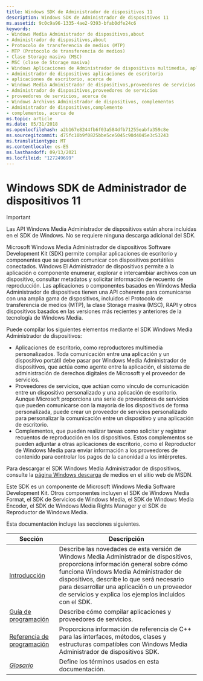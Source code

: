 ```yaml
---
title: Windows SDK de Administrador de dispositivos 11
description: Windows SDK de Administrador de dispositivos 11
ms.assetid: 9c0c9a96-1335-4ae2-9393-bfab0dfe24c6
keywords:
- Windows Media Administrador de dispositivos,about
- Administrador de dispositivos,about
- Protocolo de transferencia de medios (MTP)
- MTP (Protocolo de transferencia de medios)
- Clase Storage masiva (MSC)
- MSC (clase de Storage masiva)
- Windows Aplicaciones de Administrador de dispositivos multimedia, aplicaciones de escritorio
- Administrador de dispositivos aplicaciones de escritorio
- aplicaciones de escritorio, acerca de
- Windows Media Administrador de dispositivos,proveedores de servicios
- Administrador de dispositivos,proveedores de servicios
- proveedores de servicios, acerca de
- Windows Archivos Administrador de dispositivos, complementos
- Administrador de dispositivos,complemento
- complementos, acerca de
ms.topic: article
ms.date: 05/31/2018
ms.openlocfilehash: a2b167e8244fb6f03a584dfb71255eabfa359c8e
ms.sourcegitcommit: d75fc10b9f0825bbe5ce5045c90d4045e3c53243
ms.translationtype: MT
ms.contentlocale: es-ES
ms.lasthandoff: 09/13/2021
ms.locfileid: "127249699"
---
```

# <a name="windows-media-device-manager-11-sdk"></a>Windows SDK de Administrador de dispositivos 11

> [!IMPORTANT]
> Las API Windows Media Administrador de dispositivos están ahora incluidas en el SDK de Windows. No se requiere ninguna descarga adicional del SDK.

 

Microsoft Windows Media Administrador de dispositivos Software Development Kit (SDK) permite compilar aplicaciones de escritorio y componentes que se pueden comunicar con dispositivos portátiles conectados. Windows El Administrador de dispositivos permite a la aplicación o componente enumerar, explorar e intercambiar archivos con un dispositivo, consultar metadatos y solicitar información de recuento de reproducción. Las aplicaciones o componentes basados en Windows Media Administrador de dispositivos tienen una API coherente para comunicarse con una amplia gama de dispositivos, incluidos el Protocolo de transferencia de medios (MTP), la clase Storage masiva (MSC), RAPI y otros dispositivos basados en las versiones más recientes y anteriores de la tecnología de Windows Media.

Puede compilar los siguientes elementos mediante el SDK Windows Media Administrador de dispositivos:

-   Aplicaciones de escritorio, como reproductores multimedia personalizados. Toda comunicación entre una aplicación y un dispositivo portátil debe pasar por Windows Media Administrador de dispositivos, que actúa como agente entre la aplicación, el sistema de administración de derechos digitales de Microsoft y el proveedor de servicios.
-   Proveedores de servicios, que actúan como vínculo de comunicación entre un dispositivo personalizado y una aplicación de escritorio. Aunque Microsoft proporciona una serie de proveedores de servicios que pueden comunicarse con la mayoría de los dispositivos de forma personalizada, puede crear un proveedor de servicios personalizado para personalizar la comunicación entre un dispositivo y una aplicación de escritorio.
-   Complementos, que pueden realizar tareas como solicitar y registrar recuentos de reproducción en los dispositivos. Estos complementos se pueden adjuntar a otras aplicaciones de escritorio, como el Reproductor de Windows Media para enviar información a los proveedores de contenido para controlar los pagos de la canonidad a los intérpretes.

Para descargar el SDK Windows Media Administrador de dispositivos, consulte la [página Windows descarga](https://msdn.microsoft.com/windows/desktop/aa904949) de medios en el sitio web de MSDN.

Este SDK es un componente de Microsoft Windows Media Software Development Kit. Otros componentes incluyen el SDK de Windows Media Format, el SDK de Servicios de Windows Media, el SDK de Windows Media Encoder, el SDK de Windows Media Rights Manager y el SDK de Reproductor de Windows Media.

Esta documentación incluye las secciones siguientes.



| Sección                                            | Descripción                                                                                                                                                                                                                                                     |
|----------------------------------------------------|-----------------------------------------------------------------------------------------------------------------------------------------------------------------------------------------------------------------------------------------------------------------|
| [Introducción](getting-started.md)             | Describe las novedades de esta versión de Windows Media Administrador de dispositivos, proporciona información general sobre cómo funciona Windows Media Administrador de dispositivos, describe lo que será necesario para desarrollar una aplicación o un proveedor de servicios y explica los ejemplos incluidos con el SDK. |
| [Guía de programación](programming-guide.md)         | Describe cómo compilar aplicaciones y proveedores de servicios.                                                                                                                                                                                                      |
| [Referencia de programación](programming-reference.md) | Proporciona información de referencia de C++ para las interfaces, métodos, clases y estructuras compatibles con Windows Media Administrador de dispositivos SDK.                                                                                                                      |
| [*Glosario*](wmdm-glossary.md)                    | Define los términos usados en esta documentación.                                                                                                                                                                                                                       |



 

 

 




